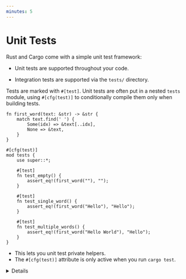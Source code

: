 ```yaml
---
minutes: 5
---
```


# Unit Tests

Rust and Cargo come with a simple unit test framework:

- Unit tests are supported throughout your code.

- Integration tests are supported via the `tests/` directory.

Tests are marked with `#[test]`. Unit tests are often put in a nested `tests`
module, using `#[cfg(test)]` to conditionally compile them only when building
tests.

```rust,editable,ignore
fn first_word(text: &str) -> &str {
    match text.find(' ') {
        Some(idx) => &text[..idx],
        None => &text,
    }
}

#[cfg(test)]
mod tests {
    use super::*;

    #[test]
    fn test_empty() {
        assert_eq!(first_word(""), "");
    }

    #[test]
    fn test_single_word() {
        assert_eq!(first_word("Hello"), "Hello");
    }

    #[test]
    fn test_multiple_words() {
        assert_eq!(first_word("Hello World"), "Hello");
    }
}
```

- This lets you unit test private helpers.
- The `#[cfg(test)]` attribute is only active when you run `cargo test`.

<details>

Run the tests in the playground in order to show their results.

</details>
